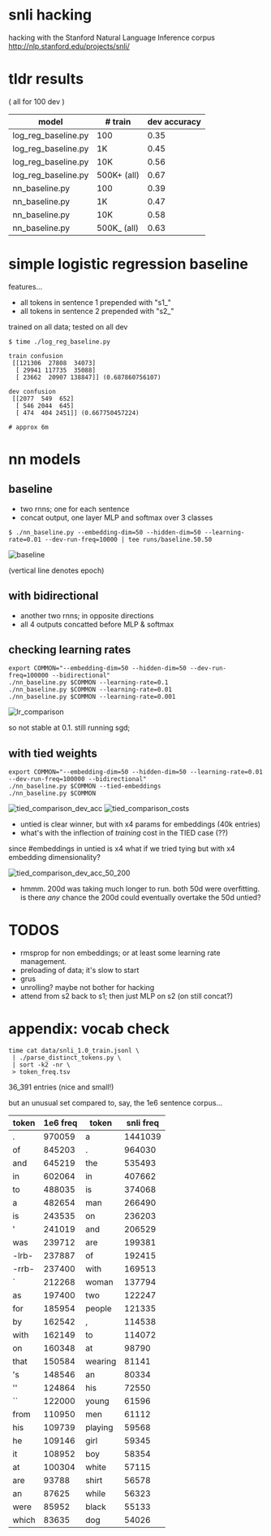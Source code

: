 # snli hacking

hacking with the Stanford Natural Language Inference corpus http://nlp.stanford.edu/projects/snli/

# tldr results

( all for 100 dev )

model | # train | dev accuracy
----- | ----- | --------
log_reg_baseline.py | 100 | 0.35
log_reg_baseline.py | 1K | 0.45
log_reg_baseline.py | 10K | 0.56
log_reg_baseline.py | 500K+ (all) | 0.67
nn_baseline.py | 100 | 0.39
nn_baseline.py | 1K | 0.47
nn_baseline.py | 10K | 0.58
nn_baseline.py | 500K_ (all) | 0.63

# simple logistic regression baseline

features...

* all tokens in sentence 1 prepended with "s1_"
* all tokens in sentence 2 prepended with "s2_"

trained on all data; tested on all dev

```
$ time ./log_reg_baseline.py

train confusion
 [[121306  27808  34073]
  [ 29941 117735  35088]
  [ 23662  20907 138847]] (0.687860756107)

dev confusion
 [[2077  549  652]
  [ 546 2044  645]
  [ 474  404 2451]] (0.667750457224)

# approx 6m
```

# nn models

## baseline

* two rnns; one for each sentence
* concat output, one layer MLP and softmax over 3 classes

```
$ ./nn_baseline.py --embedding-dim=50 --hidden-dim=50 --learning-rate=0.01 --dev-run-freq=10000 | tee runs/baseline.50.50
```

![baseline](imgs/baseline.png?raw=true "baseline")

(vertical line denotes epoch)

## with bidirectional

* another two rnns; in opposite directions
* all 4 outputs concatted before MLP & softmax

## checking learning rates

```
export COMMON="--embedding-dim=50 --hidden-dim=50 --dev-run-freq=100000 --bidirectional"
./nn_baseline.py $COMMON --learning-rate=0.1
./nn_baseline.py $COMMON --learning-rate=0.01
./nn_baseline.py $COMMON --learning-rate=0.001
```

![lr_comparison](imgs/lr_comparison.png?raw=true "lr_comparison")

so not stable at 0.1. still running sgd; 

## with tied weights

```
export COMMON="--embedding-dim=50 --hidden-dim=50 --learning-rate=0.01 --dev-run-freq=100000 --bidirectional"
./nn_baseline.py $COMMON --tied-embeddings
./nn_baseline.py $COMMON
```

![tied_comparison_dev_acc](imgs/tied_comparison_dev_acc.png?raw=true "tied_comparison dev accuracy")
![tied_comparison_costs](imgs/tied_comparison_costs.png?raw=true "tied_comparison test/dev costs")

* untied is clear winner, but with x4 params for embeddings (40k entries)
* what's with the inflection of _training_ cost in the TIED case (??)

since #embeddings in untied is x4 what if we tried tying but with x4 embedding dimensionality?

![tied_comparison_dev_acc_50_200](imgs/tied_comparison_dev_acc_50_200.png?raw=true "tied_comparison dev accuracy, 50d vs 200d")

* hmmm. 200d was taking much longer to run. both 50d were overfitting. is there _any_ chance the 200d could eventually overtake the 50d untied?

## 

# TODOS

* rmsprop for non embeddings; or at least some learning rate management.
* preloading of data; it's slow to start
* grus
* unrolling? maybe not bother for hacking
* attend from s2 back to s1; then just MLP on s2 (on still concat?)

# appendix: vocab check

```
time cat data/snli_1.0_train.jsonl \
 | ./parse_distinct_tokens.py \
 | sort -k2 -nr \
 > token_freq.tsv
```

36_391 entries (nice and small!)

but an unusual set compared to, say, the 1e6 sentence corpus...

token | 1e6 freq | token | snli freq
----- | -------- | ----- | ---------
. | 970059 | a | 1441039
of | 845203 | . | 964030
and | 645219 | the | 535493
in | 602064 | in | 407662
to | 488035 | is | 374068
a | 482654 | man | 266490
is | 243535 | on | 236203
' | 241019 | and | 206529
was | 239712 | are | 199381
-lrb- | 237887 | of | 192415
-rrb- | 237400 | with | 169513
` | 212268 | woman | 137794
as | 197400 | two | 122247
for | 185954 | people | 121335
by | 162542 | , | 114538
with | 162149 | to | 114072
on | 160348 | at | 98790
that | 150584 | wearing | 81141
's | 148546 | an | 80334
'' | 124864 | his | 72550
`` | 122000 | young | 61596
from | 110950 | men | 61112
his | 109739 | playing | 59568
he | 109146 | girl | 59345
it | 108952 | boy | 58354
at | 100304 | white | 57115
are | 93788 | shirt | 56578
an | 87625 | while | 56323
were | 85952 | black | 55133
which | 83635 | dog | 54026
